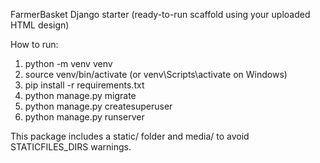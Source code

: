 FarmerBasket Django starter (ready-to-run scaffold using your uploaded HTML design)

How to run:
1) python -m venv venv
2) source venv/bin/activate  (or venv\Scripts\activate on Windows)
3) pip install -r requirements.txt
4) python manage.py migrate
5) python manage.py createsuperuser
6) python manage.py runserver

This package includes a static/ folder and media/ to avoid STATICFILES_DIRS warnings.
